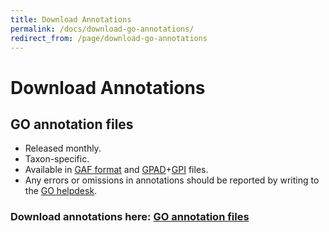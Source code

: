 ```yaml
---
title: Download Annotations
permalink: /docs/download-go-annotations/
redirect_from: /page/download-go-annotations
---
```


# Download Annotations 
## GO annotation files
+ Released monthly.
+ Taxon-specific.
+ Available in [GAF format](/docs/go-annotation-file-gaf-format-21/) and [GPAD](/docs/gene-product-association-data-gpad-format/)+[GPI](/docs/gene-product-information-gpi-format/) files. 
+ Any errors or omissions in annotations should be reported by writing to the [GO helpdesk](/docs/downloads/).

### Download annotations here: [GO annotation files](http://current.geneontology.org/products/pages/downloads.html)
